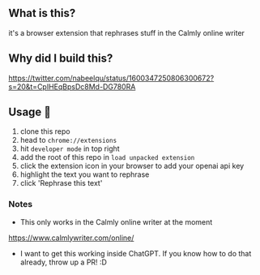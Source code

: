 ## What is this?

it's a browser extension that rephrases stuff in the Calmly online writer

## Why did I build this?

https://twitter.com/nabeelqu/status/1600347250806300672?s=20&t=CpIHEqBpsDc8Md-DG780RA

## Usage 🤝

1. clone this repo
2. head to `chrome://extensions`
3. hit `developer mode` in top right
4. add the root of this repo in `load unpacked extension`
5. click the extension icon in your browser to add your openai api key
6. highlight the text you want to rephrase
7. click 'Rephrase this text'


### Notes

- This only works in the Calmly online writer at the moment

https://www.calmlywriter.com/online/


- I want to get this working inside ChatGPT. If you know how to do that already, throw up a PR! :D

